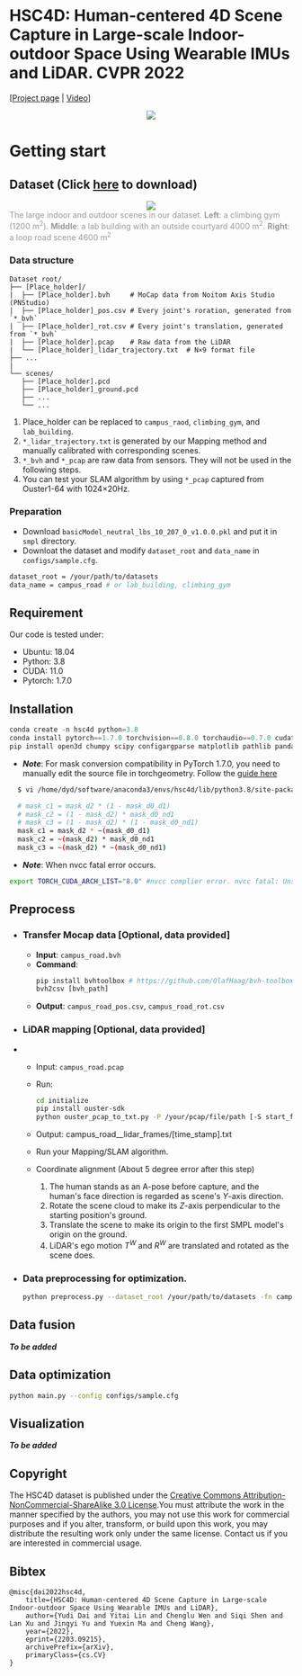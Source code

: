 # HSC4D: Human-centered 4D Scene Capture in Large-scale Indoor-outdoor Space Using Wearable IMUs and LiDAR. CVPR 2022
[[Project page](http://www.lidarhumanmotion.net/hsc4d/) | [Video](https://www.youtube.com/watch?v=IY9FikM__i8)]

<!-- <div align=center>
<img src = "https://github.com/climbingdaily/HSC4D/blob/main/images/logo.png" width=85%/> </div>
<br> -->
<div align=center>
<img src = "https://climbingdaily.github.io/images/overview.png"/></div>



# Getting start
## Dataset (Click [here](https://drive.google.com/drive/folders/1c6iGtqcAhPmzSsoep-WB-g_kJQjMZl-t?usp=sharing) to download)
<div align=center>
<img src = "https://github.com/climbingdaily/HSC4D/blob/main/images/hsc4d_dataset.gif"/>
</div>
<div style="color:orange; border-bottom: 0px solid #d9d9d9;
display: inline-block;
color: #999;
padding: -2px;">The large indoor and outdoor scenes in our dataset. <strong>Left</strong>: a climbing gym (1200 m<sup>2</sup>). <strong>Middle</strong>: a lab building with an outside courtyard 4000 m<sup>2</sup>. <strong>Right</strong>: a loop road scene 4600 m<sup>2</sup> </div>

### Data structure
```terminal
Dataset root/
├── [Place_holder]/
|  ├── [Place_holder].bvh     # MoCap data from Noitom Axis Studio (PNStudio)
|  ├── [Place_holder]_pos.csv # Every joint's roration, generated from `*_bvh`
|  ├── [Place_holder]_rot.csv # Every joint's translation, generated from `*_bvh`
|  ├── [Place_holder].pcap    # Raw data from the LiDAR
|  └── [Place_holder]_lidar_trajectory.txt  # N×9 format file
├── ...
|
└── scenes/
   ├── [Place_holder].pcd
   ├── [Place_holder]_ground.pcd
   ├── ...
   └── ...
```
  1. Place_holder can be replaced to `campus_raod`, `climbing_gym`, and `lab_building`.
  2. `*_lidar_trajectory.txt` is generated by our Mapping method and manually calibrated with corresponding scenes. <br>
  3. `*_bvh` and `*_pcap` are raw data from sensors. They will not be used in the following steps.
  4. You can test your SLAM algorithm by using `*_pcap` captured from Ouster1-64 with 1024×20Hz. 

### Preparation
- Download `basicModel_neutral_lbs_10_207_0_v1.0.0.pkl` and put it in `smpl` directory.
- Downloat the dataset and modify `dataset_root` and `data_name` in `configs/sample.cfg`.
``` bash
dataset_root = /your/path/to/datasets
data_name = campus_road # or lab_building, climbing_gym
```

## Requirement
  Our code is tested under:
  - Ubuntu: 18.04
  - Python: 3.8
  - CUDA:   11.0
  - Pytorch: 1.7.0

## Installation
  ``` python
  conda create -n hsc4d python=3.8
  conda install pytorch==1.7.0 torchvision==0.8.0 torchaudio==0.7.0 cudatoolkit=11.0 -c pytorch
  pip install open3d chumpy scipy configargparse matplotlib pathlib pandas opencv-python torchgeometry tensorboardx
  ```
  - ***Note***: For mask conversion compatibility in PyTorch 1.7.0, you need to manually edit the source file in torchgeometry. Follow the [guide here](https://stackoverflow.com/questions/65637222/runtimeerror-subtraction-the-operator-with-a-bool-tensor-is-not-supported)
  ```bash
    $ vi /home/dyd/software/anaconda3/envs/hsc4d/lib/python3.8/site-packages/torchgeometry/core/conversions.py

    # mask_c1 = mask_d2 * (1 - mask_d0_d1)
    # mask_c2 = (1 - mask_d2) * mask_d0_nd1
    # mask_c3 = (1 - mask_d2) * (1 - mask_d0_nd1)
    mask_c1 = mask_d2 * ~(mask_d0_d1)
    mask_c2 = ~(mask_d2) * mask_d0_nd1
    mask_c3 = ~(mask_d2) * ~(mask_d0_nd1)
  ```
  - ***Note***: When nvcc fatal error occurs.
  ``` bash
  export TORCH_CUDA_ARCH_LIST="8.0" #nvcc complier error. nvcc fatal: Unsupported gpu architecture 
  ```
## Preprocess
- ### Transfer Mocap data [Optional, data provided]
  - **Input**: `campus_road.bvh`
  - **Command**: 
      ```python
      pip install bvhtoolbox # https://github.com/OlafHaag/bvh-toolbox
      bvh2csv [bvh_path]
      ```
  - **Output**: `campus_road_pos.csv`, `campus_road_rot.csv`


- ### LiDAR mapping [Optional, data provided]
- 
  - Input:   `campus_road.pcap`
  - Run:
    ```bash
    cd initialize
    pip install ouster-sdk 
    python ouster_pcap_to_txt.py -P /your/pcap/file/path [-S start_frame] [-E end_frame]
    ```
  - Output: campus_road__lidar_frames/[time_stamp].txt
  - Run your Mapping/SLAM algorithm.
  
  - Coordinate alignment (About 5 degree error after this step)
  
    1. The human stands as an A-pose before capture, and the human's face direction is regarded as scene's $Y$-axis direction. 
    2. Rotate the scene cloud to make its $Z$-axis perpendicular to the starting position's ground. 
    3. Translate the scene to make its origin to the first SMPL model's origin on the ground. 
    4. LiDAR's ego motion $T^W$ and $R^W$ are translated and rotated as the scene does. 
    
- ### Data preprocessing for optimization. 
  ```bash
  python preprocess.py --dataset_root /your/path/to/datasets -fn campus_road -D 0.1
  ```

## Data fusion
***To be added***

## Data optimization
```bash
python main.py --config configs/sample.cfg
```


## Visualization
***To be added***




## Copyright
The HSC4D dataset is published under the [Creative Commons Attribution-NonCommercial-ShareAlike 3.0 License](https://creativecommons.org/licenses/by-nc-sa/3.0/).You must attribute the work in the manner specified by the authors, you may not use this work for commercial purposes and if you alter, transform, or build upon this work, you may distribute the resulting work only under the same license. Contact us if you are interested in commercial usage.



## Bibtex
```
@misc{dai2022hsc4d,
    title={HSC4D: Human-centered 4D Scene Capture in Large-scale Indoor-outdoor Space Using Wearable IMUs and LiDAR},
    author={Yudi Dai and Yitai Lin and Chenglu Wen and Siqi Shen and Lan Xu and Jingyi Yu and Yuexin Ma and Cheng Wang},
    year={2022},
    eprint={2203.09215},
    archivePrefix={arXiv},
    primaryClass={cs.CV}
}
```
